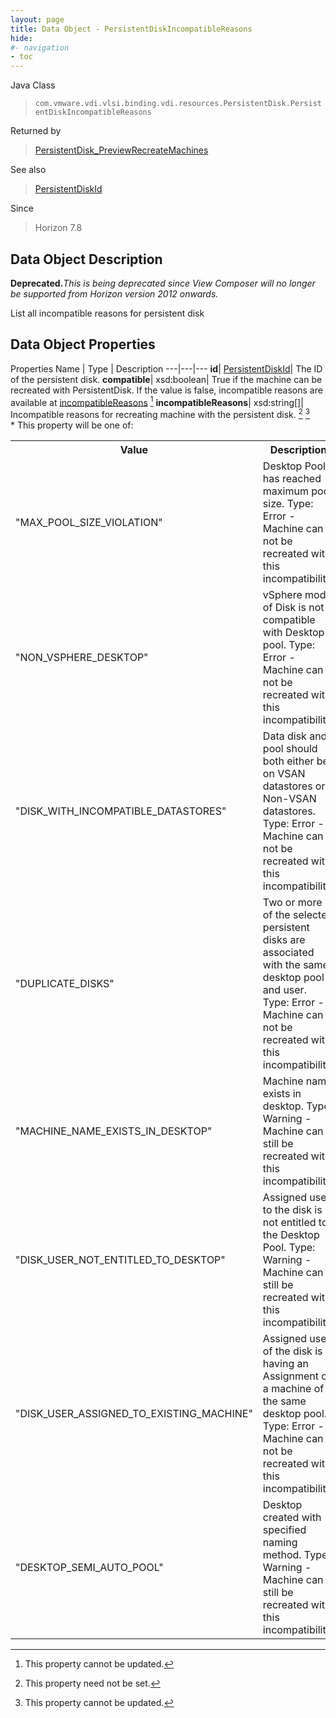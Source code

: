 ```yaml
---
layout: page
title: Data Object - PersistentDiskIncompatibleReasons
hide:
#- navigation
- toc
---
```






Java Class
> `com.vmware.vdi.vlsi.binding.vdi.resources.PersistentDisk.PersistentDiskIncompatibleReasons`

Returned by
> [PersistentDisk_PreviewRecreateMachines](vdi.resources.PersistentDisk.md#previewRecreateMachines)

See also
> [PersistentDiskId](vdi.entity.PersistentDiskId.md)

Since
> Horizon 7.8


## Data Object Description

**Deprecated.**_This is being deprecated since View Composer will no longer be supported from Horizon version 2012 onwards._

List all incompatible reasons for persistent disk

## Data Object Properties
Properties
Name |  Type |  Description
---|---|---
**id**| [PersistentDiskId](vdi.entity.PersistentDiskId.md)|  The ID of the persistent disk.
**compatible**|  xsd:boolean|  True if the machine can be recreated with PersistentDisk. If the value is false, incompatible reasons are available at [incompatibleReasons](vdi.resources.PersistentDisk.PersistentDiskIncompatibleReasons.md#incompatibleReasons) [^2]
**incompatibleReasons**|  xsd:string[]|  Incompatible reasons for recreating machine with the persistent disk. [^1] [^2] <br>* This property will be one of:<br><table><tr><th>Value</th><th>Description</th></tr><tr><td>"MAX_POOL_SIZE_VIOLATION"</td><td>Desktop Pool has reached maximum pool size. Type: Error - Machine can not be recreated with this incompatibility</td></tr><tr><td>"NON_VSPHERE_DESKTOP"</td><td>vSphere mode of Disk is not compatible with Desktop pool. Type: Error - Machine can not be recreated with this incompatibility</td></tr><tr><td>"DISK_WITH_INCOMPATIBLE_DATASTORES"</td><td>Data disk and pool should both either be on VSAN datastores or Non-VSAN datastores. Type: Error - Machine can not be recreated with this incompatibility</td></tr><tr><td>"DUPLICATE_DISKS"</td><td>Two or more of the selected persistent disks are associated with the same desktop pool and user. Type: Error - Machine can not be recreated with this incompatibility</td></tr><tr><td>"MACHINE_NAME_EXISTS_IN_DESKTOP"</td><td>Machine name exists in desktop. Type: Warning - Machine can still be recreated with this incompatibility</td></tr><tr><td>"DISK_USER_NOT_ENTITLED_TO_DESKTOP"</td><td>Assigned user to the disk is not entitled to the Desktop Pool. Type: Warning - Machine can still be recreated with this incompatibility</td></tr><tr><td>"DISK_USER_ASSIGNED_TO_EXISTING_MACHINE"</td><td>Assigned user of the disk is having an Assignment on a machine of the same desktop pool. Type: Error - Machine can not be recreated with this incompatibility</td></tr><tr><td>"DESKTOP_SEMI_AUTO_POOL"</td><td>Desktop created with specified naming method. Type: Warning - Machine can still be recreated with this incompatibility.</td></tr></table>
 


 


[^1]: This property need not be set.
[^2]: This property cannot be updated.